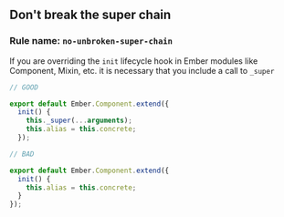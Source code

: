 ## Don't break the super chain

### Rule name: `no-unbroken-super-chain`

If you are overriding the `init` lifecycle hook in Ember modules like Component, Mixin, etc. it is necessary that you include a call to `_super`

```javascript
// GOOD

export default Ember.Component.extend({
  init() {
    this._super(...arguments);
    this.alias = this.concrete;
  });
```

```javascript
// BAD

export default Ember.Component.extend({
  init() {
    this.alias = this.concrete;
  }
});
```